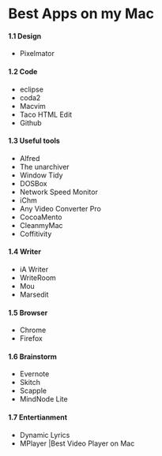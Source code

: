 # Best Apps on my Mac


#### 1.1 Design

* Pixelmator


#### 1.2 Code

* eclipse
* coda2
* Macvim	
* Taco HTML Edit
* Github	


#### 1.3 Useful tools

* Alfred	
* The unarchiver	
* Window Tidy
* DOSBox	
* Network Speed Monitor
* iChm	
* Any Video Converter Pro
* CocoaMento	
* CleanmyMac
* Coffitivity	


#### 1.4 Writer

* iA Writer
* WriteRoom	
* Mou		
* Marsedit


#### 1.5 Browser

* Chrome	
* Firefox	


#### 1.6 Brainstorm

* Evernote		
* Skitch	
* Scapple
* MindNode Lite		


#### 1.7 Entertianment

* Dynamic Lyrics	
* MPlayer	 |Best Video Player on Mac



